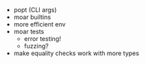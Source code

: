 * popt (CLI args)
* moar builtins
* more efficient env
* moar tests
  * error testing!
  * fuzzing?
* make equality checks work with more types
